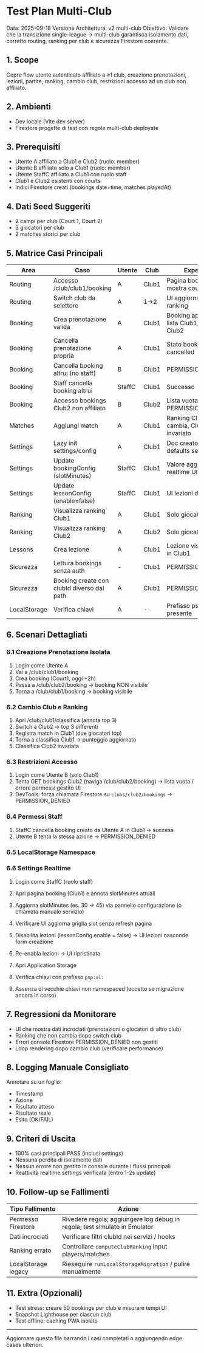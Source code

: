 # Test Plan Multi-Club

Data: 2025-09-18
Versione Architettura: v2 multi-club
Obiettivo: Validare che la transizione single-league → multi-club garantisca isolamento dati, corretto routing, ranking per club e sicurezza Firestore coerente.

## 1. Scope
Copre flow utente autenticato affiliato a ≥1 club, creazione prenotazioni, lezioni, partite, ranking, cambio club, restrizioni accesso ad un club non affiliato.

## 2. Ambienti
- Dev locale (Vite dev server)
- Firestore progetto di test con regole multi-club deployate

## 3. Prerequisiti
- Utente A affiliato a Club1 e Club2 (ruolo: member)
- Utente B affiliato solo a Club1 (ruolo: member)
- Utente StaffC affiliato a Club1 con ruolo staff
- Club1 e Club2 esistenti con courts
- Indici Firestore creati (bookings date+time, matches playedAt)

## 4. Dati Seed Suggeriti
- 2 campi per club (Court 1, Court 2)
- 3 giocatori per club
- 2 matches storici per club

## 5. Matrice Casi Principali
| Area | Caso | Utente | Club | Expected |
|------|------|--------|------|----------|
| Routing | Accesso /club/club1/booking | A | Club1 | Pagina booking mostra courts Club1 |
| Routing | Switch club da selettore | A | 1→2 | UI aggiorna courts e ranking |
| Booking | Crea prenotazione valida | A | Club1 | Booking appare in lista Club1, non in Club2 |
| Booking | Cancella prenotazione propria | A | Club1 | Stato booking → cancelled |
| Booking | Cancella booking altrui (no staff) | B | Club1 | PERMISSION_DENIED |
| Booking | Staff cancella booking altrui | StaffC | Club1 | Successo |
| Booking | Accesso bookings Club2 non affiliato | B | Club2 | Lista vuota / PERMISSION_DENIED |
| Matches | Aggiungi match | A | Club1 | Ranking Club1 cambia, Club2 invariato |
| Settings | Lazy init settings/config | A | Club1 | Doc creato con defaults se assente |
| Settings | Update bookingConfig (slotMinutes) | StaffC | Club1 | Valore aggiornato realtime UI |
| Settings | Update lessonConfig (enable=false) | StaffC | Club1 | UI lezioni disabilitata |
| Ranking | Visualizza ranking Club1 | A | Club1 | Solo giocatori Club1 |
| Ranking | Visualizza ranking Club2 | A | Club2 | Solo giocatori Club2 |
| Lessons | Crea lezione | A | Club1 | Lezione visibile solo in Club1 |
| Sicurezza | Lettura bookings senza auth | - | Club1 | PERMISSION_DENIED |
| Sicurezza | Booking create con clubId diverso dal path | A | Club1 | PERMISSION_DENIED |
| LocalStorage | Verifica chiavi | A | - | Prefisso psp:v1:... presente |

## 6. Scenari Dettagliati
### 6.1 Creazione Prenotazione Isolata
1. Login come Utente A
2. Vai a /club/club1/booking
3. Crea booking (Court1, oggi +2h)
4. Passa a /club/club2/booking → booking NON visibile
5. Torna a /club/club1/booking → booking visibile

### 6.2 Cambio Club e Ranking
1. Apri /club/club1/classifica (annota top 3)
2. Switch a Club2 → top 3 differenti
3. Registra match in Club1 (due giocatori top)
4. Torna a classifica Club1 → punteggio aggiornato
5. Classifica Club2 invariata

### 6.3 Restrizioni Accesso
1. Login come Utente B (solo Club1)
2. Tenta GET bookings Club2 (naviga /club/club2/booking) → lista vuota / errore permessi gestito UI
3. DevTools: forza chiamata Firestore su `clubs/club2/bookings` → PERMISSION_DENIED

### 6.4 Permessi Staff
1. StaffC cancella booking creato da Utente A in Club1 → success
2. Utente B tenta la stessa azione → PERMISSION_DENIED

### 6.5 LocalStorage Namespace
### 6.6 Settings Realtime
1. Login come StaffC (ruolo staff)
2. Apri pagina booking (Club1) e annota slotMinutes attuali
3. Aggiorna slotMinutes (es. 30 -> 45) via pannello configurazione (o chiamata manuale servizio)
4. Verificare UI aggiorna griglia slot senza refresh pagina
5. Disabilita lezioni (lessonConfig.enable = false) → UI lezioni nasconde form creazione
6. Re-enabla lezioni → UI ripristinata

1. Apri Application Storage
2. Verifica chiavi con prefisso `psp:v1:`
3. Assenza di vecchie chiavi non namespaced (eccetto se migrazione ancora in corso)

## 7. Regressioni da Monitorare
- UI che mostra dati incrociati (prenotazioni o giocatori di altro club)
- Ranking che non cambia dopo switch club
- Errori console Firestore PERMISSION_DENIED non gestiti
- Loop rendering dopo cambio club (verificare performance)

## 8. Logging Manuale Consigliato
Annotare su un foglio:
- Timestamp
- Azione
- Risultato atteso
- Risultato reale
- Esito (OK/FAIL)

## 9. Criteri di Uscita
- 100% casi principali PASS (inclusi settings)
- Nessuna perdita di isolamento dati
- Nessun errore non gestito in console durante i flussi principali
- Reattività realtime settings verificata (entro 1-2s update)

## 10. Follow-up se Fallimenti
| Tipo Fallimento | Azione |
|-----------------|--------|
| Permesso Firestore | Rivedere regola; aggiungere log debug in regola; test simulato in Emulator |
| Dati incrociati | Verificare filtri clubId nei servizi / hooks |
| Ranking errato | Controllare `computeClubRanking` input players/matches |
| LocalStorage legacy | Rieseguire `runLocalStorageMigration` / pulire manualmente |

## 11. Extra (Opzionali)
- Test stress: creare 50 bookings per club e misurare tempi UI
- Snapshot Lighthouse per ciascun club
- Test offline: caching PWA isolato

---
Aggiornare questo file barrando i casi completati o aggiungendo edge cases ulteriori.
